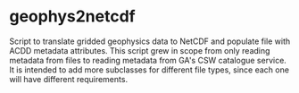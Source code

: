 # geophys2netcdf
Script to translate gridded geophysics data to NetCDF and populate file with ACDD metadata attributes.
This script grew in scope from only reading metadata from files to reading metadata from GA's CSW catalogue service.
It is intended to add more subclasses for different file types, since each one will have different requirements.
